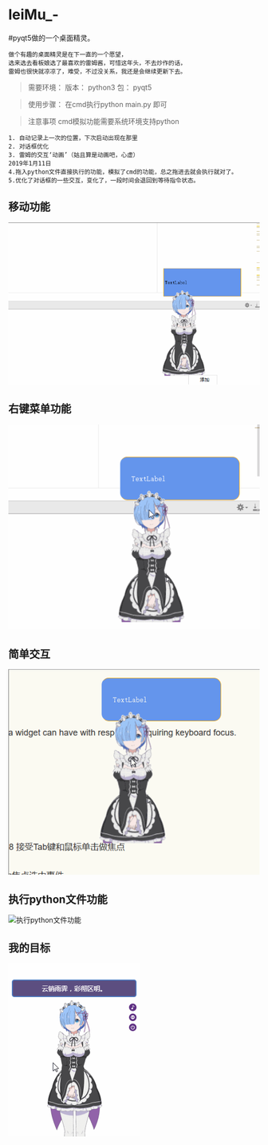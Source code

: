 # leiMu_-
#pyqt5做的一个桌面精灵。
```
做个有趣的桌面精灵是在下一直的一个愿望，
选来选去看板娘选了最喜欢的雷姆酱，可惜这年头，不去炒作的话，
雷姆也很快就凉凉了，难受，不过没关系，我还是会继续更新下去。
```
>需要环境：
>版本：
python3
>包：
pyqt5

> 使用步骤：
在cmd执行python main.py 即可

>注意事项
cmd模拟功能需要系统环境支持python
```
1. 自动记录上一次的位置，下次启动出现在那里
2. 对话框优化
3. 雷姆的交互‘动画’（姑且算是动画吧，心虚）
2019年1月11日
4.拖入python文件直接执行的功能，模拟了cmd的功能，总之拖进去就会执行就对了。
5.优化了对话框的一些交互，变化了，一段时间会退回到等待指令状态。
```
## 移动功能
![移动功能](https://github.com/frankcreating/leiMu_-/blob/master/gif/move.gif)
</br>
## 右键菜单功能
![右键菜单功能](https://github.com/frankcreating/leiMu_-/blob/master/gif/btn.gif)
</br>
## 简单交互
![简单交互](https://github.com/frankcreating/leiMu_-/blob/master/gif/focus.gif)
</br>
## 执行python文件功能
![执行python文件功能](https://github.com/frankcreating/leiMu_-/blob/master/gif/runpython.gif)











## 我的目标
![我的目标](https://github.com/frankcreating/leiMu_-/blob/master/gif/test.gif)

</br>
